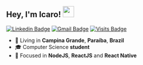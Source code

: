 <h2>Hey, I'm Icaro! <img src="https://media.giphy.com/media/hvRJCLFzcasrR4ia7z/giphy.gif" width="30px"></h2> 

[![Linkedin Badge](https://img.shields.io/badge/-LinkedIn-blue?style=flat-square&logo=Linkedin&logoColor=white&link=https://www.linkedin.com/in/icaroov/)](https://www.linkedin.com/in/icaroov/) 
 [![Gmail Badge](https://img.shields.io/badge/-icarovinici@gmail.com-c14438?style=flatsquare&logo=Gmail&logoColor=white&link=mailto:icarovinici@gmail.com)](mailto:icarovinici@gmail.com)
[![Visits Badge](https://badges.pufler.dev/visits/icaroov/icaroov?logo=GitHub&label=Visits&color=success&logoColor=white&style=flat-square)](https://github.com/icaroov)


 - 📌 Living in <b>Campina Grande</b>, <b>Paraíba</b>, <b>Brazil</b> 
 - 🎓 Computer Science <b>student</b> 
 - 🎯 Focused in <b>NodeJS</b>, <b>ReactJS</b> and <b>React Native</b>
